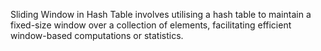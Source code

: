 Sliding Window in Hash Table involves utilising a hash table to maintain a fixed-size window over a collection of elements, facilitating efficient window-based computations or statistics.